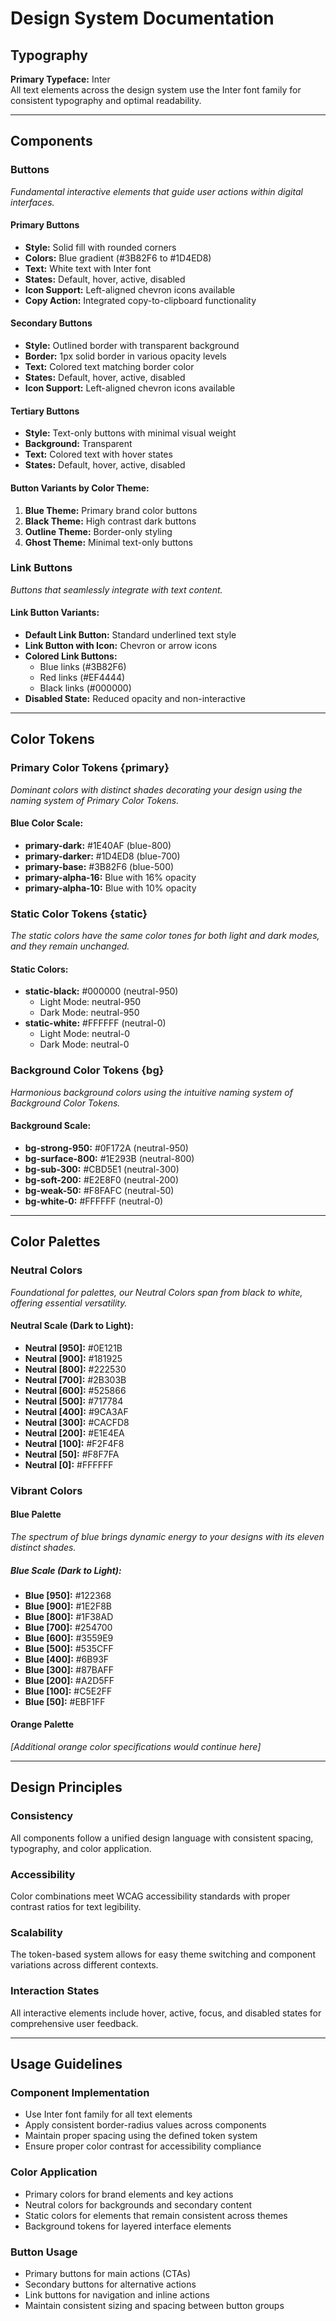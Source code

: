 # Design System Documentation

## Typography

**Primary Typeface:** Inter  
All text elements across the design system use the Inter font family for consistent typography and optimal readability.

---

## Components

### Buttons
*Fundamental interactive elements that guide user actions within digital interfaces.*

#### Primary Buttons
- **Style:** Solid fill with rounded corners
- **Colors:** Blue gradient (#3B82F6 to #1D4ED8)
- **Text:** White text with Inter font
- **States:** Default, hover, active, disabled
- **Icon Support:** Left-aligned chevron icons available
- **Copy Action:** Integrated copy-to-clipboard functionality

#### Secondary Buttons  
- **Style:** Outlined border with transparent background
- **Border:** 1px solid border in various opacity levels
- **Text:** Colored text matching border color
- **States:** Default, hover, active, disabled
- **Icon Support:** Left-aligned chevron icons available

#### Tertiary Buttons
- **Style:** Text-only buttons with minimal visual weight
- **Background:** Transparent
- **Text:** Colored text with hover states
- **States:** Default, hover, active, disabled

#### Button Variants by Color Theme:
1. **Blue Theme:** Primary brand color buttons
2. **Black Theme:** High contrast dark buttons  
3. **Outline Theme:** Border-only styling
4. **Ghost Theme:** Minimal text-only buttons

### Link Buttons
*Buttons that seamlessly integrate with text content.*

#### Link Button Variants:
- **Default Link Button:** Standard underlined text style
- **Link Button with Icon:** Chevron or arrow icons
- **Colored Link Buttons:** 
  - Blue links (#3B82F6)
  - Red links (#EF4444)
  - Black links (#000000)
- **Disabled State:** Reduced opacity and non-interactive

---

## Color Tokens

### Primary Color Tokens {primary}
*Dominant colors with distinct shades decorating your design using the naming system of Primary Color Tokens.*

#### Blue Color Scale:
- **primary-dark:** #1E40AF (blue-800)
- **primary-darker:** #1D4ED8 (blue-700)  
- **primary-base:** #3B82F6 (blue-500)
- **primary-alpha-16:** Blue with 16% opacity
- **primary-alpha-10:** Blue with 10% opacity

### Static Color Tokens {static}
*The static colors have the same color tones for both light and dark modes, and they remain unchanged.*

#### Static Colors:
- **static-black:** #000000 (neutral-950)
  - Light Mode: neutral-950
  - Dark Mode: neutral-950
- **static-white:** #FFFFFF (neutral-0)
  - Light Mode: neutral-0  
  - Dark Mode: neutral-0

### Background Color Tokens {bg}
*Harmonious background colors using the intuitive naming system of Background Color Tokens.*

#### Background Scale:
- **bg-strong-950:** #0F172A (neutral-950)
- **bg-surface-800:** #1E293B (neutral-800)
- **bg-sub-300:** #CBD5E1 (neutral-300)
- **bg-soft-200:** #E2E8F0 (neutral-200)
- **bg-weak-50:** #F8FAFC (neutral-50)
- **bg-white-0:** #FFFFFF (neutral-0)

---

## Color Palettes

### Neutral Colors
*Foundational for palettes, our Neutral Colors span from black to white, offering essential versatility.*

#### Neutral Scale (Dark to Light):
- **Neutral [950]:** #0E121B
- **Neutral [900]:** #181925
- **Neutral [800]:** #222530
- **Neutral [700]:** #2B303B
- **Neutral [600]:** #525866
- **Neutral [500]:** #717784
- **Neutral [400]:** #9CA3AF
- **Neutral [300]:** #CACFD8
- **Neutral [200]:** #E1E4EA
- **Neutral [100]:** #F2F4F8
- **Neutral [50]:** #F8F7FA
- **Neutral [0]:** #FFFFFF

### Vibrant Colors

#### Blue Palette
*The spectrum of blue brings dynamic energy to your designs with its eleven distinct shades.*

##### Blue Scale (Dark to Light):
- **Blue [950]:** #122368
- **Blue [900]:** #1E2F8B
- **Blue [800]:** #1F38AD
- **Blue [700]:** #254700
- **Blue [600]:** #3559E9
- **Blue [500]:** #535CFF
- **Blue [400]:** #6B93F
- **Blue [300]:** #87BAFF
- **Blue [200]:** #A2D5FF
- **Blue [100]:** #C5E2FF
- **Blue [50]:** #EBF1FF

#### Orange Palette
*[Additional orange color specifications would continue here]*

---

## Design Principles

### Consistency
All components follow a unified design language with consistent spacing, typography, and color application.

### Accessibility  
Color combinations meet WCAG accessibility standards with proper contrast ratios for text legibility.

### Scalability
The token-based system allows for easy theme switching and component variations across different contexts.

### Interaction States
All interactive elements include hover, active, focus, and disabled states for comprehensive user feedback.

---

## Usage Guidelines

### Component Implementation
- Use Inter font family for all text elements
- Apply consistent border-radius values across components
- Maintain proper spacing using the defined token system
- Ensure proper color contrast for accessibility compliance

### Color Application
- Primary colors for brand elements and key actions
- Neutral colors for backgrounds and secondary content  
- Static colors for elements that remain consistent across themes
- Background tokens for layered interface elements

### Button Usage
- Primary buttons for main actions (CTAs)
- Secondary buttons for alternative actions
- Link buttons for navigation and inline actions
- Maintain consistent sizing and spacing between button groups
